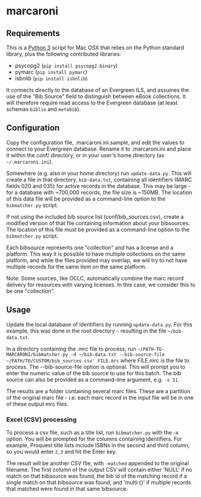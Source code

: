 # marcaroni

## Requirements

This is a [Python 3](https://www.python.org/) script for Mac OSX that relies on the Python standard library, plus the following contributed libraries:
* psycopg2 (`pip install psycopg2-binary`)
* pymarc (`pip install pymarc`)
* isbnlib (`pip install isbnlib`)

It connects directly to the database of an Evergreen ILS, and assumes the use of  the "Bib Source" field to distinguish between eBook collections. It will therefore require read access to the Evergreen database (at least schemas `biblio` and `metabib`).

## Configuration

Copy the configuration file, .marcaroni.ini.sample, and edit the values to connect to your Evergreen database. Rename it to .marcaroni.ini and place it within the conf/ directory, or in your user's home directory (as `~/.marcaroni.ini`).

Somewhere (e.g. also in your home directory) run `update-data.py`. This will create a file in that directory, `bib-data.txt`, containing all identifiers (MARC fields 020 and 035) for active records in the database. This may be large - for a database with ~700,000 records, the file size is ~150MB. The location of this data file will be provided as a command-line option to the `bibmatcher.py` script.

If not using the included bib source list (conf/bib_sources.csv), create a modified version of that file containing information about your bibsources. The location of this file must be provided as a command-line option to the `bibmatcher.py` script.

Each bibsource represents one "collection" and has a license and a platform. This way it is possible to have multiple collections on the same platform, and while the files provided may overlap, we will try to not have multiple records for the same item on the same platform. 

Note: Some sources, like OCLC, automatically combine the marc record delivery for resources with varying licenses. In this case, we consider this to be one "collection".

## Usage

Update the local database of identifiers by running `update-data.py`. For this example, this was done in the root directory `~` resulting in the file `~/bib-data.txt`.

In a directory containing the .mrc file to process, run `~/PATH-TO-MARCARONI/bibmatcher.py -d ~/bib-data.txt --bib-source-file ~/PATH/TO/CUSTOM/bib_sources.csv' FILE.mrc` where FILE.mrc is the file to process. The --bib-source-file option is optional. This will prompt you to enter the numeric value of the bib source to use for this batch. The bib source can also be provided as a command-line argument, e.g. `-s 51`.

The results are a folder containing several marc files. These are a partition of the original marc file - i.e. each marc record in the input file will be in one of these output mrc files.  

### Excel (CSV) processing

To process a csv file, such as a title list, run `bibmatcher.py` with the -x option. You will be prompted for the columns containing identifiers. For example, Proquest title lists include ISBNs in the second and third column, so you would enter `2,3` and hit the Enter key. 

The result will be another CSV file, with `-matched` appended to the original filename. The first column of the output CSV will contain either 'NULL' if no match on that bibsource was found, the bib id of the matching record if a single match on that bibsource was found, and 'multi:{}' if multiple records that matched were found in that same bibsource.
